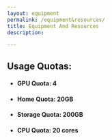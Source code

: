 ```yaml
---
layout: equipment
permalink: /equipment&resources/
title: Equipment And Resources
description:

---
```


<h2>Usage Quotas:</h2>
<ul>
<li><h4>GPU Quota: 4</h4></li>
<li><h4>Home Quota: 20GB</h4></li>
<li><h4>Storage Quota: 200GB</h4></li>
<li><h4>CPU Quota: 20 cores</h4></li>
</ul>



